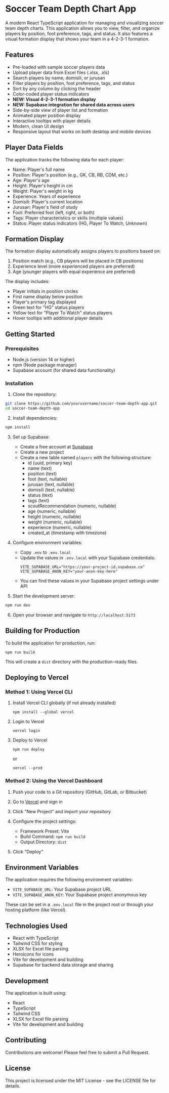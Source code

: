 # Soccer Team Depth Chart App

A modern React TypeScript application for managing and visualizing soccer team depth charts. This application allows you to view, filter, and organize players by position, foot preference, tags, and status. It also features a visual formation display that shows your team in a 4-2-3-1 formation.

## Features

- Pre-loaded with sample soccer players data
- Upload player data from Excel files (.xlsx, .xls)
- Search players by name, domisili, or jurusan
- Filter players by position, foot preference, tags, and status
- Sort by any column by clicking the header
- Color-coded player status indicators
- **NEW: Visual 4-2-3-1 formation display**
- **NEW: Supabase integration for shared data across users**
- Side-by-side view of player list and formation
- Animated player position display
- Interactive tooltips with player details
- Modern, clean UI design
- Responsive layout that works on both desktop and mobile devices

## Player Data Fields

The application tracks the following data for each player:

- Name: Player's full name
- Position: Player's position (e.g., GK, CB, RB, CDM, etc.)
- Age: Player's age
- Height: Player's height in cm
- Weight: Player's weight in kg
- Experience: Years of experience
- Domisili: Player's current location
- Jurusan: Player's field of study
- Foot: Preferred foot (left, right, or both)
- Tags: Player characteristics or skills (multiple values)
- Status: Player status indicators (HG, Player To Watch, Unknown)

## Formation Display

The formation display automatically assigns players to positions based on:

1. Position match (e.g., CB players will be placed in CB positions)
2. Experience level (more experienced players are preferred)
3. Age (younger players with equal experience are preferred)

The display includes:
- Player initials in position circles
- First name display below position
- Player's primary tag displayed
- Green text for "HG" status players
- Yellow text for "Player To Watch" status players
- Hover tooltips with additional player details

## Getting Started

### Prerequisites

- Node.js (version 14 or higher)
- npm (Node package manager)
- Supabase account (for shared data functionality)

### Installation

1. Clone the repository:
```bash
git clone https://github.com/yourusername/soccer-team-depth-app.git
cd soccer-team-depth-app
```

2. Install dependencies:
```bash
npm install
```

3. Set up Supabase:
   - Create a free account at [Supabase](https://supabase.com)
   - Create a new project
   - Create a new table named `players` with the following structure:
     - id (uuid, primary key)
     - name (text)
     - position (text)
     - foot (text, nullable)
     - jurusan (text, nullable)
     - domisili (text, nullable)
     - status (text)
     - tags (text)
     - scoutRecommendation (numeric, nullable)
     - age (numeric, nullable)
     - height (numeric, nullable)
     - weight (numeric, nullable)
     - experience (numeric, nullable)
     - created_at (timestamp with timezone)

4. Configure environment variables:
   - Copy `.env` to `.env.local`
   - Update the values in `.env.local` with your Supabase credentials:
     ```
     VITE_SUPABASE_URL="https://your-project-id.supabase.co"
     VITE_SUPABASE_ANON_KEY="your-anon-key-here"
     ```
   - You can find these values in your Supabase project settings under API

5. Start the development server:
```bash
npm run dev
```

6. Open your browser and navigate to `http://localhost:5173`

## Building for Production

To build the application for production, run:

```
npm run build
```

This will create a `dist` directory with the production-ready files.

## Deploying to Vercel

### Method 1: Using Vercel CLI

1. Install Vercel CLI globally (if not already installed)
   ```
   npm install --global vercel
   ```

2. Login to Vercel
   ```
   vercel login
   ```

3. Deploy to Vercel
   ```
   npm run deploy
   ```
   or
   ```
   vercel --prod
   ```

### Method 2: Using the Vercel Dashboard

1. Push your code to a Git repository (GitHub, GitLab, or Bitbucket)

2. Go to [Vercel](https://vercel.com) and sign in

3. Click "New Project" and import your repository

4. Configure the project settings:
   - Framework Preset: Vite
   - Build Command: `npm run build`
   - Output Directory: `dist`

5. Click "Deploy"

## Environment Variables

The application requires the following environment variables:

- `VITE_SUPABASE_URL`: Your Supabase project URL
- `VITE_SUPABASE_ANON_KEY`: Your Supabase project anonymous key

These can be set in a `.env.local` file in the project root or through your hosting platform (like Vercel).

## Technologies Used

- React with TypeScript
- Tailwind CSS for styling
- XLSX for Excel file parsing
- Heroicons for icons
- Vite for development and building
- Supabase for backend data storage and sharing

## Development

The application is built using:

- React
- TypeScript
- Tailwind CSS
- XLSX for Excel file parsing
- Vite for development and building

## Contributing

Contributions are welcome! Please feel free to submit a Pull Request.

## License

This project is licensed under the MIT License - see the LICENSE file for details. 